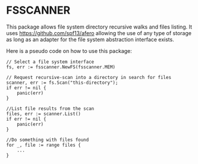 # FSSCANNER

This package allows file system directory recursive walks and files listing.
It uses https://github.com/spf13/afero allowing the use of any type of storage as
long as an adapter for the file system abstraction interface exists.

Here is a pseudo code on how to use this package:

```
// Select a file system interface
fs, err := fsscanner.NewFS(fsscanner.MEM)

// Request recursive-scan into a directory in search for files
scanner, err := fs.Scan("this-directory");
if err != nil {
    panic(err)
}

//List file results from the scan
files, err := scanner.List()
if err != nil {
    panic(err)
}

//Do something with files found
for _, file := range files {
    ...
}
```
